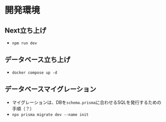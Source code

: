 # 開発環境
## Next立ち上げ 
- `npm run dev`
## データベース立ち上げ
- `docker compose up -d`
## データベースマイグレーション
- マイグレーションは、DBを`schema.prisma`に合わせるSQLを発行するための手順（？）
- `npx prisma migrate dev --name init`
